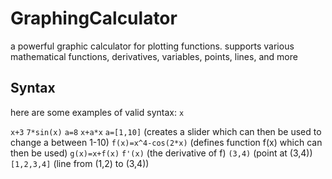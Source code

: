 # GraphingCalculator
a powerful graphic calculator for plotting functions. supports various mathematical functions, derivatives, variables, points, lines, and more

## Syntax
here are some examples of valid syntax:
`x`

`x+3`
`7*sin(x)`
`a=8`
`x+a*x`
`a=[1,10]` (creates a slider which can then be used to change a between 1-10)
`f(x)=x^4-cos(2*x)` (defines function f(x) which can then be used)
`g(x)=x+f(x)`
`f'(x)` (the derivative of f)
`(3,4)` (point at (3,4))
`[1,2,3,4]` (line from (1,2) to (3,4))
